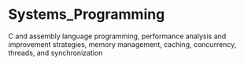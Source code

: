 # Systems_Programming
C and assembly language programming, performance analysis and improvement strategies, memory management, caching, concurrency, threads, and synchronization
